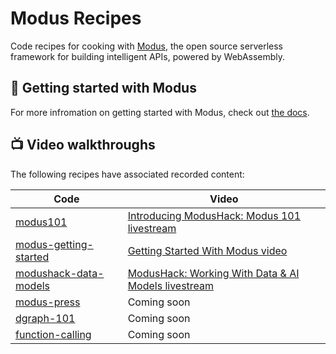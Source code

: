 # Modus Recipes

Code recipes for cooking with [Modus](https://github.com/hypermodeinc/modus), the open source serverless framework for building intelligent APIs, powered by WebAssembly.

## 🚀 Getting started with Modus

For more infromation on getting started with Modus, check out [the docs](https://docs.hypermode.com/modus/overview).

## 📺 Video walkthroughs

The following recipes have associated recorded content:

| Code                                            | Video                                                                                                                                              |
| ----------------------------------------------- | -------------------------------------------------------------------------------------------------------------------------------------------------- |
| [modus101](modus101/)                           | [Introducing ModusHack: Modus 101 livestream](https://www.youtube.com/watch?v=8vgXmZPKjbo)                                                         |
| [modus-getting-started](modus-getting-started/) | [Getting Started With Modus video](https://www.youtube.com/watch?v=3CcJTXTmz88)                                                                    |
| [modushack-data-models](modushack-data-models/) | [ModusHack: Working With Data & AI Models livestream](https://www.youtube.com/watch?v=gB-v7YWwkCw&list=PLzOEKEHv-5e3zgRGzDysyUm8KQklHQQgi&index=3) |
| [modus-press](modus-press/)                     | Coming soon                                                                                                                                        |
| [dgraph-101](dgraph-101/)                     | Coming soon                                                                                                                                        |
| [function-calling](function-calling/)                     | Coming soon                                                                                                                                        |
